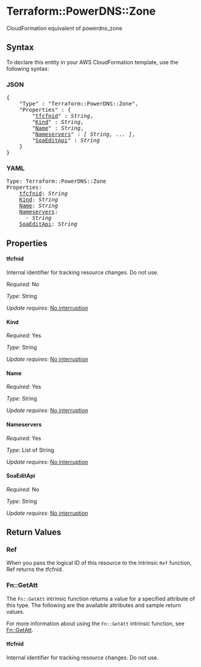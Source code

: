 # Terraform::PowerDNS::Zone

CloudFormation equivalent of powerdns_zone

## Syntax

To declare this entity in your AWS CloudFormation template, use the following syntax:

### JSON

<pre>
{
    "Type" : "Terraform::PowerDNS::Zone",
    "Properties" : {
        "<a href="#tfcfnid" title="tfcfnid">tfcfnid</a>" : <i>String</i>,
        "<a href="#kind" title="Kind">Kind</a>" : <i>String</i>,
        "<a href="#name" title="Name">Name</a>" : <i>String</i>,
        "<a href="#nameservers" title="Nameservers">Nameservers</a>" : <i>[ String, ... ]</i>,
        "<a href="#soaeditapi" title="SoaEditApi">SoaEditApi</a>" : <i>String</i>
    }
}
</pre>

### YAML

<pre>
Type: Terraform::PowerDNS::Zone
Properties:
    <a href="#tfcfnid" title="tfcfnid">tfcfnid</a>: <i>String</i>
    <a href="#kind" title="Kind">Kind</a>: <i>String</i>
    <a href="#name" title="Name">Name</a>: <i>String</i>
    <a href="#nameservers" title="Nameservers">Nameservers</a>: <i>
      - String</i>
    <a href="#soaeditapi" title="SoaEditApi">SoaEditApi</a>: <i>String</i>
</pre>

## Properties

#### tfcfnid

Internal identifier for tracking resource changes. Do not use.

_Required_: No

_Type_: String

_Update requires_: [No interruption](https://docs.aws.amazon.com/AWSCloudFormation/latest/UserGuide/using-cfn-updating-stacks-update-behaviors.html#update-no-interrupt)

#### Kind

_Required_: Yes

_Type_: String

_Update requires_: [No interruption](https://docs.aws.amazon.com/AWSCloudFormation/latest/UserGuide/using-cfn-updating-stacks-update-behaviors.html#update-no-interrupt)

#### Name

_Required_: Yes

_Type_: String

_Update requires_: [No interruption](https://docs.aws.amazon.com/AWSCloudFormation/latest/UserGuide/using-cfn-updating-stacks-update-behaviors.html#update-no-interrupt)

#### Nameservers

_Required_: Yes

_Type_: List of String

_Update requires_: [No interruption](https://docs.aws.amazon.com/AWSCloudFormation/latest/UserGuide/using-cfn-updating-stacks-update-behaviors.html#update-no-interrupt)

#### SoaEditApi

_Required_: No

_Type_: String

_Update requires_: [No interruption](https://docs.aws.amazon.com/AWSCloudFormation/latest/UserGuide/using-cfn-updating-stacks-update-behaviors.html#update-no-interrupt)

## Return Values

### Ref

When you pass the logical ID of this resource to the intrinsic `Ref` function, Ref returns the tfcfnid.

### Fn::GetAtt

The `Fn::GetAtt` intrinsic function returns a value for a specified attribute of this type. The following are the available attributes and sample return values.

For more information about using the `Fn::GetAtt` intrinsic function, see [Fn::GetAtt](https://docs.aws.amazon.com/AWSCloudFormation/latest/UserGuide/intrinsic-function-reference-getatt.html).

#### tfcfnid

Internal identifier for tracking resource changes. Do not use.

